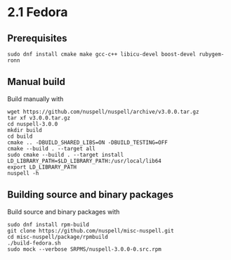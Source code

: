# 2.1 Fedora

## Prerequisites

    sudo dnf install cmake make gcc-c++ libicu-devel boost-devel rubygem-ronn

## Manual build

Build manually with

    wget https://github.com/nuspell/nuspell/archive/v3.0.0.tar.gz
    tar xf v3.0.0.tar.gz
    cd nuspell-3.0.0
    mkdir build
    cd build
    cmake .. -DBUILD_SHARED_LIBS=ON -DBUILD_TESTING=OFF
    cmake --build . --target all
    sudo cmake --build . --target install
    LD_LIBRARY_PATH=$LD_LIBRARY_PATH:/usr/local/lib64
    export LD_LIBRARY_PATH
    nuspell -h

## Building source and binary packages

Build source and binary packages with

    sudo dnf install rpm-build
    git clone https://github.com/nuspell/misc-nuspell.git
    cd misc-nuspell/package/rpmbuild
    ./build-fedora.sh
    sudo mock --verbose SRPMS/nuspell-3.0.0-0.src.rpm
